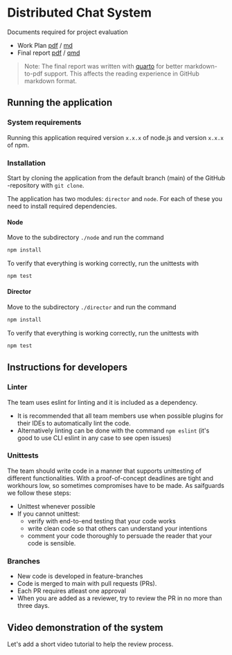 # Distributed Chat System 

Documents required for project evaluation
- Work Plan [pdf](./docs/work-plan.pdf) / [md](./docs/work-plan.pdf)
- Final report [pdf](./docs/final-report.pdf) / [qmd](./docs/final-report.qmd)

> Note: The final report was written with [quarto](https://quarto.org/) for better markdown-to-pdf support. This affects the reading experience in GitHub markdown format. 


## Running the application

### System requirements 

Running this application required version `x.x.x` of node.js and version `x.x.x` of npm. 

### Installation

Start by cloning the application from the default branch (main) of the GitHub -repository with `git clone`.

The application has two modules: `director` and `node`. For each of these you need to install required dependencies. 

#### Node
Move to the subdirectory `./node` and run the command 

```bash
npm install
```

To verify that everything is working correctly, run the unittests with 

```bash
npm test
```

#### Director
Move to the subdirectory `./director` and run the command 

```bash
npm install
```

To verify that everything is working correctly, run the unittests with 

```bash
npm test
```

## Instructions for developers

### Linter
The team uses eslint for linting and it is included as a dependency. 
- It is recommended that all team members use when possible plugins for their IDEs to automatically lint the code. 
- Alternatively linting can be done with the command `npm eslint` (it's good to use CLI eslint in any case to see open issues)

### Unittests
The team should write code in a manner that supports unittesting of different functionalities. With a proof-of-concept deadlines are tight and workhours low, so sometimes compromises have to be made. As saifguards we follow these steps:
- Unittest whenever possible
- If you cannot unittest:  
  - verify with end-to-end testing that your code works
  - write clean code so that others can understand your intentions
  - comment your code thoroughly to persuade the reader that your code is sensible. 

### Branches
- New code is developed in feature-branches
- Code is merged to main with pull requests (PRs). 
- Each PR requires atleast one approval
- When you are added as a reviewer, try to review the PR in no more than three days. 


## Video demonstration of the system

Let's add a short video tutorial to help the review process. 

